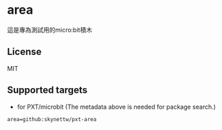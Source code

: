 # area

這是專為測試用的micro:bit積木

## License

MIT

## Supported targets

* for PXT/microbit
(The metadata above is needed for package search.)

```package
area=github:skynettw/pxt-area
```